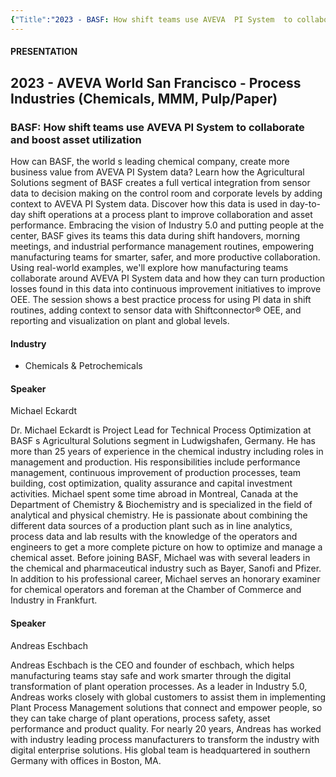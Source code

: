```yaml
---
{"Title":"2023 - BASF: How shift teams use AVEVA  PI System  to collaborate and boost asset utilization","Year":2023,"Industry":"Chemicals & Petrochemicals","URL":"https://resources.osisoft.com/presentations/basf--how-shift-teams-use-aveva%E2%84%A2-pi-system%E2%84%A2-to-collaborate-and-boost-asset-utilization/","PDF":"https://cdn.osisoft.com/osi/presentations/2023-AVEVA-San-Francisco/UC23NA-1PRI04-BASF-Eckardt-BASF-How-shift-teams-use--PI-System-to-collaborate-and-boost-asset-utilization.pdf","Company":"BASF","dg-publish":true,"permalink":"/aveva/customer-stories/2023/2023-basf-basf-how-shift-teams-use-aveva-pi-system-to-collaborate-and-boost-asset-utilization/","dgPassFrontmatter":true}
---
```


#### PRESENTATION

## 2023 - AVEVA World San Francisco - Process Industries (Chemicals, MMM, Pulp/Paper)

### BASF: How shift teams use AVEVA PI System to collaborate and boost asset utilization

How can BASF, the world s leading chemical company, create more business value from AVEVA PI System data? Learn how the Agricultural Solutions segment of BASF creates a full vertical integration from sensor data to decision making on the control room and corporate levels by adding context to AVEVA PI System data. Discover how this data is used in day-to-day shift operations at a process plant to improve collaboration and asset performance. Embracing the vision of Industry 5.0 and putting people at the center, BASF gives its teams this data during shift handovers, morning meetings, and industrial performance management routines, empowering manufacturing teams for smarter, safer, and more productive collaboration. Using real-world examples, we'll explore how manufacturing teams collaborate around AVEVA PI System data and how they can turn production losses found in this data into continuous improvement initiatives to improve OEE. The session shows a best practice process for using PI data in shift routines, adding context to sensor data with Shiftconnector® OEE, and reporting and visualization on plant and global levels.

#### Industry

- Chemicals & Petrochemicals

#### Speaker

Michael Eckardt

Dr. Michael Eckardt is Project Lead for Technical Process Optimization at BASF s Agricultural Solutions segment in Ludwigshafen, Germany. He has more than 25 years of experience in the chemical industry including roles in management and production. His responsibilities include performance management, continuous improvement of production processes, team building, cost optimization, quality assurance and capital investment activities. Michael spent some time abroad in Montreal, Canada at the Department of Chemistry & Biochemistry and is specialized in the field of analytical and physical chemistry. He is passionate about combining the different data sources of a production plant such as in line analytics, process data and lab results with the knowledge of the operators and engineers to get a more complete picture on how to optimize and manage a chemical asset. Before joining BASF, Michael was with several leaders in the chemical and pharmaceutical industry such as Bayer, Sanofi and Pfizer. In addition to his professional career, Michael serves an honorary examiner for chemical operators and foreman at the Chamber of Commerce and Industry in Frankfurt.

#### Speaker

Andreas Eschbach

Andreas Eschbach is the CEO and founder of eschbach, which helps manufacturing teams stay safe and work smarter through the digital transformation of plant operation processes. As a leader in Industry 5.0, Andreas works closely with global customers to assist them in implementing Plant Process Management solutions that connect and empower people, so they can take charge of plant operations, process safety, asset performance and product quality. For nearly 20 years, Andreas has worked with industry leading process manufacturers to transform the industry with digital enterprise solutions. His global team is headquartered in southern Germany with offices in Boston, MA.